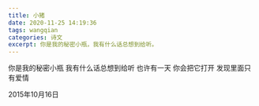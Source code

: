 ```yaml
---
title: 小猪
date: 2020-11-25 14:19:36
tags: wangqian
categories: 诗文
excerpt: 你是我的秘密小瓶，我有什么话总想到给听。
---
```

你是我的秘密小瓶
我有什么话总想到给听
也许有一天
你会把它打开
发现里面只有爱情

2015年10月16日
